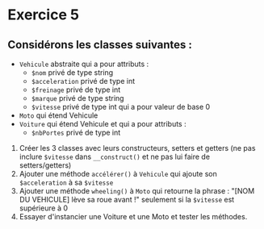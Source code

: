 # Exercice 5

## Considérons les classes suivantes :
- `Vehicule` abstraite qui a pour attributs :
  - `$nom` privé de type string
  - `$acceleration` privé de type int
  - `$freinage` privé de type int
  - `$marque` privé de type string
  - `$vitesse` privé de type int qui a pour valeur de base 0
- `Moto` qui étend Vehicule
- `Voiture` qui étend Vehicule et qui a pour attributs :
  - `$nbPortes` privé de type int
  

1. Créer les 3 classes avec leurs constructeurs, setters et getters (ne pas inclure `$vitesse` dans `__construct()` et ne pas lui faire de setters/getters)
2. Ajouter une méthode `accélérer()` à `Vehicule` qui ajoute son `$acceleration` à sa `$vitesse`
3. Ajouter une méthode `wheeling()` à `Moto` qui retourne la phrase : "[NOM DU VEHICULE] lève sa roue avant !" seulement si la `$vitesse` est supérieure à 0
4. Essayer d'instancier une Voiture et une Moto et tester les méthodes.